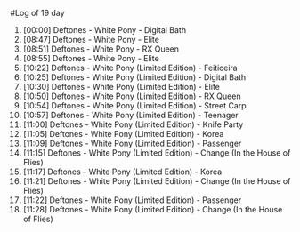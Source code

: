 #Log of 19 day

1. [00:00] Deftones - White Pony - Digital Bath
1. [08:47] Deftones - White Pony - Elite
1. [08:51] Deftones - White Pony - RX Queen
1. [08:55] Deftones - White Pony - Elite
1. [10:22] Deftones - White Pony (Limited Edition) - Feiticeira
1. [10:25] Deftones - White Pony (Limited Edition) - Digital Bath
1. [10:30] Deftones - White Pony (Limited Edition) - Elite
1. [10:50] Deftones - White Pony (Limited Edition) - RX Queen
1. [10:54] Deftones - White Pony (Limited Edition) - Street Carp
1. [10:57] Deftones - White Pony (Limited Edition) - Teenager
1. [11:00] Deftones - White Pony (Limited Edition) - Knife Party
1. [11:05] Deftones - White Pony (Limited Edition) - Korea
1. [11:09] Deftones - White Pony (Limited Edition) - Passenger
1. [11:15] Deftones - White Pony (Limited Edition) - Change (In the House of Flies)
1. [11:17] Deftones - White Pony (Limited Edition) - Korea
1. [11:21] Deftones - White Pony (Limited Edition) - Change (In the House of Flies)
1. [11:22] Deftones - White Pony (Limited Edition) - Passenger
1. [11:28] Deftones - White Pony (Limited Edition) - Change (In the House of Flies)
